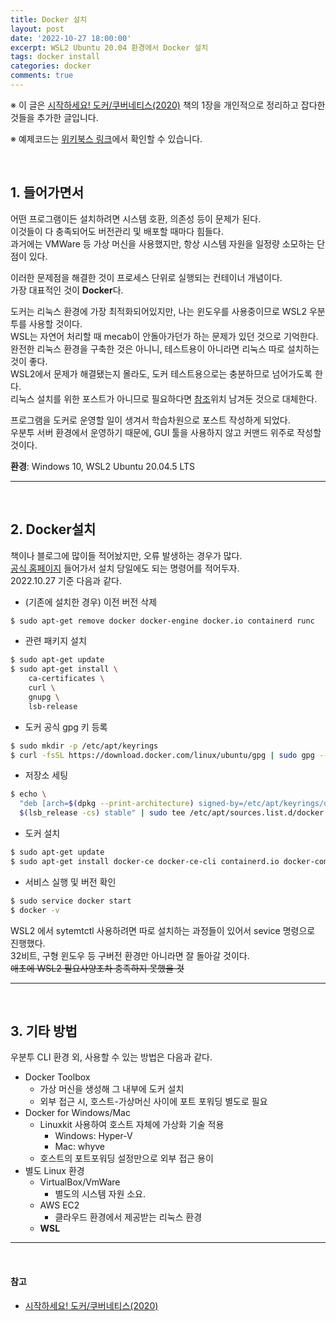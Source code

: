 ```yaml
---
title: Docker 설치
layout: post
date: '2022-10-27 18:00:00'
excerpt: WSL2 Ubuntu 20.04 환경에서 Docker 설치 
tags: docker install
categories: docker
comments: true
---
```


※ 이 글은 [시작하세요! 도커/쿠버네티스(2020)](https://wikibook.co.kr/docker-kube/) 책의 1장을 개인적으로 정리하고 잡다한 것들을 추가한 글입니다.<br>

※ 예제코드는 [위키북스 링크](https://wikibook.co.kr/docker-kube/)에서 확인할 수 있습니다.

<br>

## 1. 들어가면서

어떤 프로그램이든 설치하려면 시스템 호환, 의존성 등이 문제가 된다.<br>이것들이 다 충족되어도 버전관리 및 배포할 때마다 힘들다.<br>과거에는 VMWare 등 가상 머신을 사용했지만, 항상 시스템 자원을 일정량 소모하는 단점이 있다.

이러한 문제점을 해결한 것이 프로세스 단위로 실행되는 컨테이너 개념이다.<br>가장 대표적인 것이 **Docker**다.

도커는 리눅스 환경에 가장 최적화되어있지만, 나는 윈도우를 사용중이므로 WSL2 우분투를 사용할 것이다.<br>WSL는 자연어 처리할 때 mecab이 안돌아가던가 하는 문제가 있던 것으로 기억한다.<br>완전한 리눅스 환경을 구축한 것은 아니니, 테스트용이 아니라면 리눅스 따로 설치하는 것이 좋다.<br>WSL2에서 문제가 해결됐는지 몰라도, 도커 테스트용으로는 충분하므로 넘어가도록 한다.<br>리눅스 설치를 위한 포스트가 아니므로 필요하다면 [참조](https://gaesae.com/161)위치 남겨둔 것으로 대체한다.

프로그램을 도커로 운영할 일이 생겨서 학습차원으로 포스트 작성하게 되었다.<br>우분투 서버 환경에서 운영하기 때문에, GUI 툴을 사용하지 않고 커맨드 위주로 작성할 것이다.

**환경**: Windows 10, WSL2 Ubuntu 20.04.5 LTS

---

<br>

## 2. Docker설치

책이나 블로그에 많이들 적어놨지만, 오류 발생하는 경우가 많다.<br>[공식 홈페이지](https://docs.docker.com/engine/install/ubuntu/) 들어가서 설치 당일에도 되는 명령어를 적어두자.<br>2022.10.27 기준 다음과 같다.

- (기존에 설치한 경우) 이전 버전 삭제

```bash
$ sudo apt-get remove docker docker-engine docker.io containerd runc
```

- 관련 패키지 설치

```bash
$ sudo apt-get update
$ sudo apt-get install \
    ca-certificates \
    curl \
    gnupg \
    lsb-release
```

- 도커 공식 gpg 키 등록

```bash
$ sudo mkdir -p /etc/apt/keyrings
$ curl -fsSL https://download.docker.com/linux/ubuntu/gpg | sudo gpg --dearmor -o /etc/apt/keyrings/docker.gpg
```

- 저장소 세팅

```bash
$ echo \
  "deb [arch=$(dpkg --print-architecture) signed-by=/etc/apt/keyrings/docker.gpg] https://download.docker.com/linux/ubuntu \
  $(lsb_release -cs) stable" | sudo tee /etc/apt/sources.list.d/docker.list > /dev/null
```

- 도커 설치

```bash
$ sudo apt-get update
$ sudo apt-get install docker-ce docker-ce-cli containerd.io docker-compose-plugin
```

- 서비스 실행 및 버전 확인

```bash
$ sudo service docker start
$ docker -v
```

WSL2 에서 sytemtctl 사용하려면 따로 설치하는 과정들이 있어서 sevice 명령으로 진행했다.<br>32비트, 구형 윈도우 등 구버전 환경만 아니라면 잘 돌아갈 것이다.<br>~~애초에 WSL2 필요사양조차 충족하지 못했을 것~~

---

<br>

## 3. 기타 방법

우분투 CLI 환경 외, 사용할 수 있는 방법은 다음과 같다.

- Docker Toolbox
  - 가상 머신을 생성해 그 내부에 도커 설치
  - 외부 접근 시, 호스트-가상머신 사이에 포트 포워딩 별도로 필요
- Docker for Windows/Mac
  - Linuxkit 사용하여 호스트 자체에 가상화 기술 적용
    - Windows: Hyper-V
    - Mac: whyve
  - 호스트의 포트포워딩 설정만으로 외부 접근 용이
- 별도 Linux 환경
  - VirtualBox/VmWare
    - 별도의 시스템 자원 소요.
  - AWS EC2
    - 클라우드 환경에서 제공받는 리눅스 환경
  - **WSL**

---

<br>

#### 참고

-  [시작하세요! 도커/쿠버네티스(2020)](https://wikibook.co.kr/docker-kube/) 